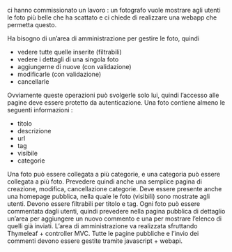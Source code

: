 ci hanno commissionato un lavoro : un fotografo vuole mostrare agli utenti le foto più belle che ha scattato e ci chiede di realizzare una webapp che permetta questo.

Ha bisogno di un’area di amministrazione per gestire le foto, quindi
- vedere tutte quelle inserite (filtrabili)
- vedere i dettagli di una singola foto
- aggiungerne di nuove (con validazione)
- modificarle (con validazione)
- cancellarle

Ovviamente queste operazioni può svolgerle solo lui, quindi l’accesso alle pagine deve essere protetto da autenticazione.
Una foto contiene almeno le seguenti informazioni :
- titolo
- descrizione
- url
- tag
- visibile
- categorie

Una foto può essere collegata a più categorie, e una categoria può essere collegata a più foto.
Prevedere quindi anche una semplice pagina di creazione, modifica, cancellazione categorie.
Deve essere presente anche una homepage pubblica, nella quale le foto (visibili) sono mostrate agli utenti.
Devono essere filtrabili per titolo e tag.
Ogni foto può essere commentata dagli utenti, quindi prevedere nella pagina pubblica di dettaglio un’area per aggiungere un nuovo commento e una per mostrare l’elenco di quelli già inviati.
L’area di amministrazione va realizzata sfruttando Thymeleaf + controller MVC.
Tutte le pagine pubbliche e l’invio dei commenti devono essere gestite tramite javascript + webapi. 